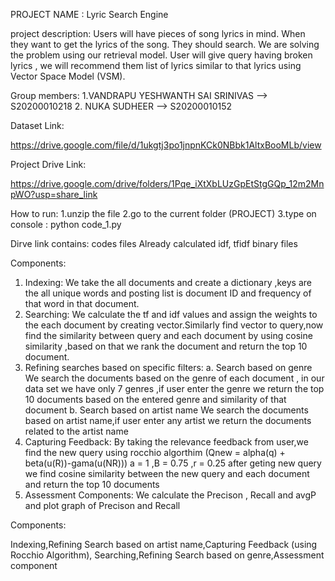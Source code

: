 PROJECT NAME : Lyric Search Engine

project description:
	Users will have pieces of song lyrics in mind. When they want to get the lyrics of the song. They should search.
	We are solving the problem using our retrieval model.
	User will give query having broken lyrics , we will recommend them list of lyrics similar to that lyrics using Vector Space Model (VSM).

Group members:
   1.VANDRAPU YESHWANTH SAI SRINIVAS   --> S20200010218
	2. NUKA SUDHEER                     --> S20200010152
	
	
Dataset Link:

https://drive.google.com/file/d/1ukgtj3po1jnpnKCk0NBbk1AltxBooMLb/view
    
Project Drive Link:

https://drive.google.com/drive/folders/1Pqe_iXtXbLUzGpEtStgGQp_12m2MnpWO?usp=share_link
    
How to run:
  1.unzip the file
  2.go to the current folder (PROJECT)
  3.type on console : python code_1.py
  
Dirve link contains:
  codes files
  Already calculated idf, tfidf binary files

Components:

1. Indexing:
   We take the all documents and create a dictionary ,keys are the all unique words and posting list is document ID and frequency of that word in that document.
2. Searching:
   We calculate the tf and idf values and assign the weights to the each document by creating vector.Similarly find vector to query,now find the similarity between query and each document by using cosine similarity ,based on that we rank the document and return the top 10 document.
3. Refining searches based on specific filters:
   a. Search based on genre
      We search the documents based on the genre of each document , in our data set we have only 7 genres ,if user enter the genre we return the top 10 documents based on the entered genre and similarity of that document
   b. Search based on artist name 
      We search the documents based on artist name,if user enter any artist we return the documents related to the artist name
4. Capturing Feedback:
   By taking the relevance feedback from user,we find the new query using rocchio algorthim
   (Qnew = alpha(q) + beta(u(R))-gama(u(NR))) a = 1 ,B = 0.75 ,r = 0.25
   after geting new query we find cosine similarity between the new query and each document and return the top 10 documents
5. Assessment Components:
   We calculate the Precison , Recall and avgP and plot graph of Precison and Recall


Components:

Indexing,Refining Search based on artist name,Capturing Feedback (using Rocchio Algorithm), Searching,Refining Search based on genre,Assessment
                                            component
